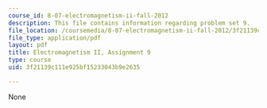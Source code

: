 ```yaml
---
course_id: 8-07-electromagnetism-ii-fall-2012
description: This file contains information regarding problem set 9.
file_location: /coursemedia/8-07-electromagnetism-ii-fall-2012/3f21139c111e925bf15233043b9e2635_MIT8_07F12_pset09.pdf
file_type: application/pdf
layout: pdf
title: Electromagnetism II, Assignment 9
type: course
uid: 3f21139c111e925bf15233043b9e2635

---
```

None